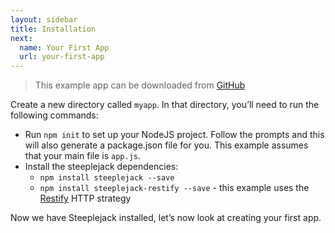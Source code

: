 ```yaml
---
layout: sidebar
title: Installation
next:
  name: Your First App
  url: your-first-app
---
```


> This example app can be downloaded from [GitHub](https://github.com/riggerthegeek/steeplejack-example)

Create a new directory called `myapp`. In that directory, you’ll need to run the following commands:

 - Run `npm init` to set up your NodeJS project. Follow the prompts and this will also generate a package.json file for
  you. This example assumes that your main file is `app.js`.
 - Install the steeplejack dependencies:
    - `npm install steeplejack --save`
    - `npm install steeplejack-restify --save` - this example uses the [Restify](http://restify.com) HTTP strategy

Now we have Steeplejack installed, let’s now look at creating your first app.
